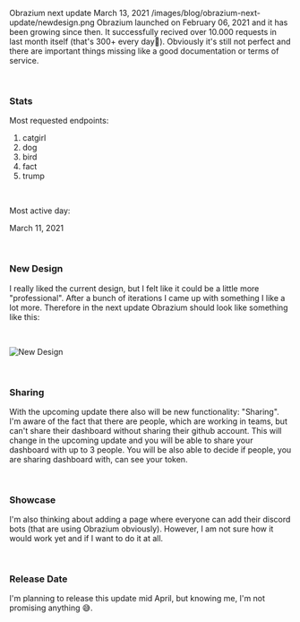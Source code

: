 Obrazium next update
March 13, 2021
/images/blog/obrazium-next-update/newdesign.png
Obrazium launched on February 06, 2021 and it has been growing since then.
It successfully recived over 10.000 requests in last month itself (that's 300+ every day🎉).
Obviously it's still not perfect and there are important things missing like a good documentation or terms of service.

<br />

### Stats

Most requested endpoints:

1. catgirl
2. dog
3. bird
4. fact
5. trump

<br />
   
Most active day:

March 11, 2021

<br/>

### New Design

I really liked the current design, but I felt like it could be a little more "professional". After a bunch of iterations I came up with something I like a lot more. Therefore in the next update Obrazium should look like something like this:

<br/>

![New Design](/images/blog/obrazium-next-update/newdesign.png "New Design")

<br/>

### Sharing

With the upcoming update there also will be new functionality: "Sharing". I'm aware of the fact that there are people, which are working in teams, but can't share their dashboard without sharing their github account. This will change in the upcoming update and you will be able to share your dashboard with up to 3 people. You will be also able to decide if people, you are sharing dashboard with, can see your token.

<br/>

### Showcase

I'm also thinking about adding a page where everyone can add their discord bots (that are using Obrazium obviously). However, I am not sure how it would work yet and if I want to do it at all.

<br/>

### Release Date

I'm planning to release this update mid April, but knowing me, I'm not promising anything 😅.
